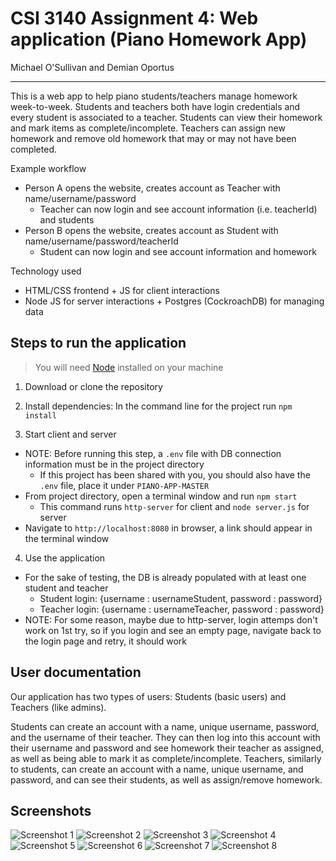 # CSI 3140 Assignment 4: Web application (Piano Homework App)
Michael O'Sullivan and Demian Oportus

----

This is a web app to help piano students/teachers manage homework week-to-week. Students and teachers both have login credentials and every student is associated to a teacher. Students can view their homework and mark items as complete/incomplete. Teachers can assign new homework and remove old homework that may or may not have been completed.

Example workflow
  - Person A opens the website, creates account as Teacher with name/username/password
      - Teacher can now login and see account information (i.e. teacherId) and students
  - Person B opens the website, creates account as Student with name/username/password/teacherId
      - Student can now login and see account information and homework

Technology used
  - HTML/CSS frontend + JS for client interactions
  - Node JS for server interactions + Postgres (CockroachDB) for managing data

## Steps to run the application
> You will need [Node](https://nodejs.org/en) installed on your machine

1. Download or clone the repository

2. Install dependencies: In the command line for the project run `npm install`

3. Start client and server
  - NOTE: Before running this step, a `.env` file with DB connection information must be in the project directory
    - If this project has been shared with you, you should also have the `.env` file, place it under `PIANO-APP-MASTER`
  - From project directory, open a terminal window and run `npm start` 
    - This command runs `http-server` for client and `node server.js` for server
  - Navigate to `http://localhost:8080` in browser, a link should appear in the terminal window

4. Use the application
  - For the sake of testing, the DB is already populated with at least one student and teacher
    - Student login: {username : usernameStudent, password : password}
    - Teacher login: {username : usernameTeacher, password : password}
  - NOTE: For some reason, maybe due to http-server, login attemps don't work on 1st try, so if you login and see an empty page, navigate back to the login page and retry, it should work


## User documentation

Our application has two types of users: Students (basic users) and Teachers (like admins).

Students can create an account with a name, unique username, password, and the username of their teacher. They can then log into this account with their username and password and see homework their teacher as assigned, as well as being able to mark it as complete/incomplete. Teachers, similarly to students, can create an account with a name, unique username, and password, and can see their students, as well as assign/remove homework.

## Screenshots
![Screenshot 1](https://github.com/MichaelCSI/piano-app/blob/master/docs/images/home.png)
![Screenshot 2](https://github.com/MichaelCSI/piano-app/blob/master/docs/images/studentLogin.png)
![Screenshot 3](https://github.com/MichaelCSI/piano-app/blob/master/docs/images/studentCreate.png)
![Screenshot 4](https://github.com/MichaelCSI/piano-app/blob/master/docs/images/studentMain.png)
![Screenshot 5](https://github.com/MichaelCSI/piano-app/blob/master/docs/images/teacherLogin.png)
![Screenshot 6](https://github.com/MichaelCSI/piano-app/blob/master/docs/images/teacherCreate.png)
![Screenshot 7](https://github.com/MichaelCSI/piano-app/blob/master/docs/images/teacherMain.png)
![Screenshot 8](https://github.com/MichaelCSI/piano-app/blob/master/docs/images/teacherMain2.png)

